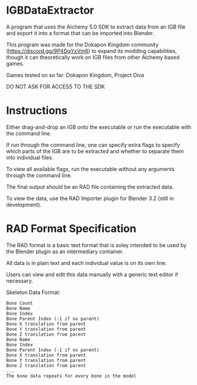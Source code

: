 # IGBDataExtractor
A program that uses the Alchemy 5.0 SDK to extract data from an IGB file and export it into a format that can be imported into Blender.

This program was made for the Dokapon Kingdom community (https://discord.gg/9P4DqYxVm6) to expand its modding capabilities, though it can theoretically work on IGB files from other Alchemy based games.

Games tested on so far: Dokapon Kingdom, Project Diva

DO NOT ASK FOR ACCESS TO THE SDK

# Instructions
Either drag-and-drop an IGB onto the executable or run the executable with the command line.

If run through the command line, one can specify extra flags to specify which parts of the IGB are to be extracted and whether to separate them into individual files.

To view all available flags, run the executable without any arguments through the command line.

The final output should be an RAD file containing the extracted data.

To view the data, use the RAD Importer plugin for Blender 3.2 (still in development).


# RAD Format Specification
The RAD format is a basic text format that is soley intended to be used by the Blender plugin as an intermediary container.

All data is in plain text and each individual value is on its own line.

Users can view and edit this data manually with a generic text editor if necessary.


Skeleton Data Format:
```SKELETON
Bone Count
Bone Name
Bone Index
Bone Parent Index (-1 if no parent)
Bone X translation from parent
Bone Y translation from parent
Bone Z translation from parent
Bone Name
Bone Index
Bone Parent Index (-1 if no parent)
Bone X translation from parent
Bone Y translation from parent
Bone Z translation from parent
...
The bone data repeats for every bone in the model
```
